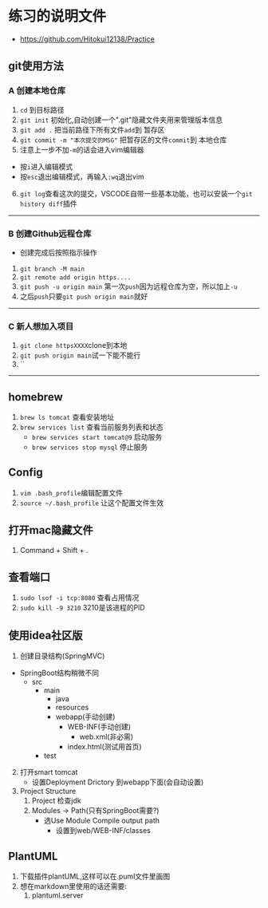 # 练习的说明文件
- https://github.com/Hitokui12138/Practice
## git使用方法
### A 创建本地仓库
1. `cd` 到目标路径
2. `git init` 初始化,自动创建一个".git"隐藏文件夹用来管理版本信息
3. `git add .` 把当前路径下所有文件`add`到 暂存区
4. `git commit -m "本次提交的MSG"` 把暂存区的文件`commit`到 本地仓库
5. 注意上一步不加`-m`的话会进入vim编辑器
- 按`i`进入编辑模式
- 按`esc`退出编辑模式，再输入`:wq`退出vim
6. `git log`查看这次的提交，VSCODE自带一些基本功能，也可以安装一个`git history diff`插件
----
### B 创建Github远程仓库
- 创建完成后按照指示操作
1. `git branch -M main`
2. `git remote add origin https....`
3. `git push -u origin main` 第一次`push`因为远程仓库为空，所以加上`-u`
4. 之后`push`只要`git push origin main`就好
----
### C 新人想加入项目
1. `git clone httpsXXXX`clone到本地
2. `git push origin main`试一下能不能行
3. ``
----
## homebrew
1. `brew ls tomcat` 查看安装地址
2. `brew services list` 查看当前服务列表和状态
    - `brew services start tomcat@9` 启动服务
    - `brew services stop mysql` 停止服务

## Config
1. `vim .bash_profile`编辑配置文件
2. `source ~/.bash_profile` 让这个配置文件生效

## 打开mac隐藏文件
1. Command + Shift + .
## 查看端口
1. `sudo lsof -i tcp:8080` 查看占用情况
2. `sudo kill -9 3210` 3210是该进程的PID

## 使用idea社区版
1. 创建目录结构(SpringMVC)
- SpringBoot结构稍微不同
    - src
        - main
            - java
            - resources
            - webapp(手动创建)
                - WEB-INF(手动创建)
                    - web.xml(非必需)
                - index.html(测试用首页)
        - test
2. 打开smart tomcat
    - 设置Deployment Drictory 到webapp下面(会自动设置)
3. Project Structure
    1. Project 检查jdk
    2. Modules -> Path(只有SpringBoot需要?)
        - 选Use Module Compile output path
            - 设置到web/WEB-INF/classes

## PlantUML
1. 下载插件plantUML,这样可以在.puml文件里画图
2. 想在markdown里使用的话还需要:
    1. plantuml.server

